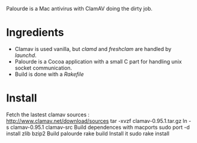 Palourde is a Mac antivirus with ClamAV doing the dirty job.

Ingredients
===========

 * Clamav is used vanilla, but _clamd_ and _freshclam_ are handled by _launchd_.
 * Palourde is a Cocoa application with a small C part for handling unix socket communication.
 * Build is done with a _Rakefile_

Install
=======

Fetch the lastest clamav sources : http://www.clamav.net/download/sources
	tar -xvzf clamav-0.95.1.tar.gz
	ln -s clamav-0.95.1 clamav-src
Build dependences with macports 
	sudo port -d install zlib bzip2
Build palourde
	rake build
Install it
	sudo rake install